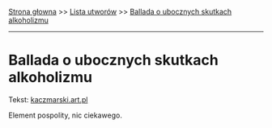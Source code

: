 [Strona głowna](../index.md) >> [Lista utworów](../list.md) >> [Ballada o ubocznych skutkach alkoholizmu](58.md)

---

# Ballada o ubocznych skutkach alkoholizmu

Tekst: [kaczmarski.art.pl](https://www.kaczmarski.art.pl/tworczosc/wiersze/ballada-o-ubocznych-skutkach-alkoholizmu/)

Element pospolity, nic ciekawego.